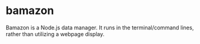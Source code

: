 # bamazon
Bamazon is a Node.js data manager. It runs in the terminal/command lines, rather than utilizing a webpage display.
